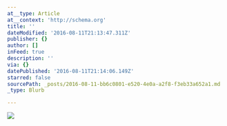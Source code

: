 ```yaml
---
at__type: Article
at__context: 'http://schema.org'
title: ''
dateModified: '2016-08-11T21:13:47.311Z'
publisher: {}
author: []
inFeed: true
description: ''
via: {}
datePublished: '2016-08-11T21:14:06.149Z'
starred: false
sourcePath: _posts/2016-08-11-bb6c0801-e520-4e0a-a2f8-f3eb33a652a1.md
_type: Blurb

---
```

![](https://the-grid-user-content.s3-us-west-2.amazonaws.com/b47b8bb4-8be7-4ff1-9144-e3360df2ddb1.jpg)